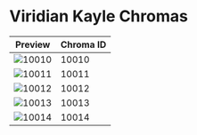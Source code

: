 # Viridian Kayle Chromas

| Preview | Chroma ID |
|---------|-----------|
| ![10010](https://raw.communitydragon.org/latest/plugins/rcp-be-lol-game-data/global/default/v1/champion-chroma-images/10/10010.png) | 10010 |
| ![10011](https://raw.communitydragon.org/latest/plugins/rcp-be-lol-game-data/global/default/v1/champion-chroma-images/10/10011.png) | 10011 |
| ![10012](https://raw.communitydragon.org/latest/plugins/rcp-be-lol-game-data/global/default/v1/champion-chroma-images/10/10012.png) | 10012 |
| ![10013](https://raw.communitydragon.org/latest/plugins/rcp-be-lol-game-data/global/default/v1/champion-chroma-images/10/10013.png) | 10013 |
| ![10014](https://raw.communitydragon.org/latest/plugins/rcp-be-lol-game-data/global/default/v1/champion-chroma-images/10/10014.png) | 10014 |